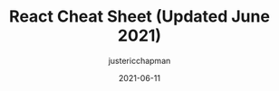 ---
author: justericchapman
date: 2021-06-11
layout: post.njk
publisher: thepracticaldev
tags:
  - article
  - javascript
  - react
  - cheat-sheet
target_url: https://dev.to/ericchapman/react-cheat-sheet-updated-may-2021-1mcd
title: React Cheat Sheet (Updated June 2021)
---